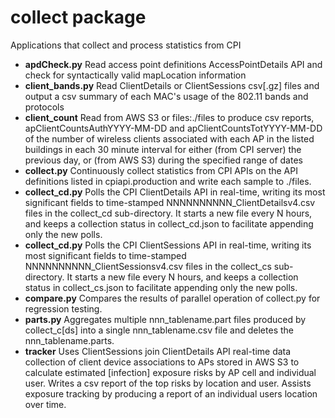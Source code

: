 # collect package
Applications that collect and process statistics from CPI
- **apdCheck.py** Read access point definitions AccessPointDetails API and check
for syntactically valid mapLocation information
- **client_bands.py** Read ClientDetails or ClientSessions csv[.gz] files and output a csv summary
of each MAC's usage of the 802.11 bands and protocols
- **client_count** Read from AWS S3 or files:./files to produce csv reports, apClientCountsAuthYYYY-MM-DD and apClientCountsTotYYYY-MM-DD
of the number of wireless clients associated with each AP
in the listed buildings in each 30 minute interval for either (from CPI server)
the previous day, or (from AWS S3) during the specified range of dates
- **collect.py** Continuously collect statistics from CPI APIs on the API
definitions listed in cpiapi.production and write each sample to ./files.
- **collect_cd.py** Polls the CPI ClientDetails API in real-time, writing its most significant fields
to time-stamped NNNNNNNNNN_ClientDetailsv4.csv files in the collect_cd sub-directory.
It starts a new file every N hours, and keeps a collection status in collect_cd.json
to facilitate appending only the new polls.
- **collect_cd.py** Polls the CPI ClientSessions API in real-time, writing its most significant fields
to time-stamped NNNNNNNNNN_ClientSessionsv4.csv files in the collect_cs sub-directory.
It starts a new file every N hours, and keeps a collection status in collect_cs.json
to facilitate appending only the new polls.
- **compare.py** Compares the results of parallel operation of collect.py for
regression testing.
- **parts.py** Aggregates multiple nnn_tablename.part files produced by collect_c[ds]
into a single nnn_tablename.csv file and deletes the nnn_tablename.parts.
- **tracker** Uses ClientSessions join ClientDetails API real-time data collection of client
device associations to APs stored in AWS S3 to calculate estimated
[infection] exposure risks by AP cell and individual user.
Writes a csv report of the top risks by location and user.
Assists exposure tracking by producing a report of an individual users
location over time.


